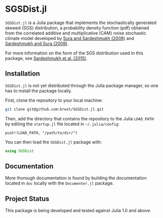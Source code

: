 # SGSDist.jl

`SGSDist.jl` is a Julia package that implements the stochastically generated skewed (SGS) distribution, a probability density function (pdf) obtained from the correlated additive and multiplicative (CAM) noise stochastic climate model developed by [Sura and Sardeshmukh (2008)](https://doi.org/10.1175/2007JPO3761.1) and [Sardeshmukh and Sura (2009)](https://doi.org/10.1175/2008JCLI2358.1).

For more information on the form of the SGS distribution used in this package, see [Sardeshmukh et al. (2015)](https://doi-org.proxy.lib.fsu.edu/10.1175/JCLI-D-15-0020.1).

## Installation

`SGSDist.jl` is not yet distributed through the Julia package manager, so one has to install the package locally.

First, clone the repository to your local machine:

```bash
git clone git@github.com:brwst/SGSDist.jl.git
```

Then, add the directory that contains the repository to the Julia `LOAD_PATH` by editing the `startup.jl` file located in `~/.julia/config`:

```
push!(LOAD_PATH, "/path/to/dir/")
```

You can then load the `SGSDist.jl` package with:

```julia
using SGSDist
```

## Documentation

More thorough documentation is found by building the documentation located in `doc` locally with the `Documenter.jl` package.

## Project Status

This package is being developed and tested against Julia 1.0 and above.
